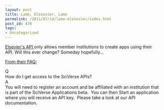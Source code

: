 ```yaml
---
layout: post
title: Lame, Elesevier, Lame
permalink: /2011/07/14/lame-elesevier/index.html
post_id: 478
tags: 
- Uncategorized
---
```


<a href="http://developer.sciverse.com/api" target="_blank">Elsevier's API </a>only allows member institutions to create apps using their API. Will this ever change? Someday hopefully...

<span style="text-decoration:underline;">From their FAQ:</span>
<div>
<div>Q</div>
</div>
How do I get access to the SciVerse APIs?
<div>A</div>
You will need to register an account and be affiliated with an institution that is part of the SciVerse Applications beta.  You can then Start an application where you will receive an API key.  Please take a look at our API documentation.